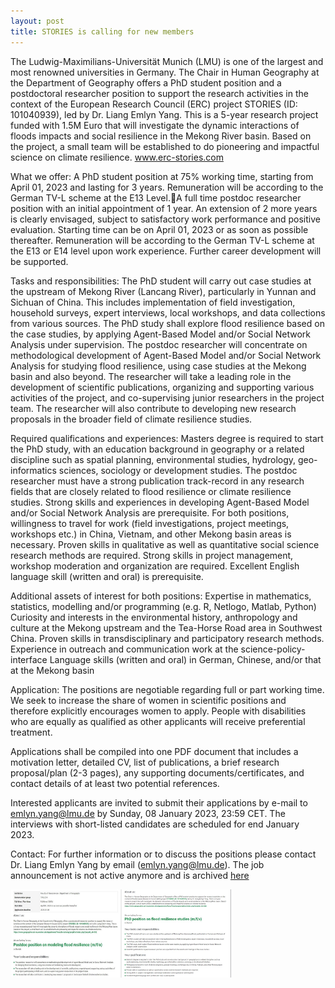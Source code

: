 ```yaml
---
layout: post
title: STORIES is calling for new members
---
```


The Ludwig-Maximilians-Universität Munich (LMU) is one of the largest and most renowned universities in Germany. The Chair in Human Geography at the Department of Geography offers a PhD student position and a postdoctoral researcher position to support the research activities in the context of the European Research Council (ERC) project STORIES (ID: 101040939), led by Dr. Liang Emlyn Yang. This is a 5-year research project funded with 1.5M Euro that will investigate the dynamic interactions of floods impacts and social resilience in the Mekong River basin. Based on the project, a small team will be established to do pioneering and impactful science on climate resilience. www.erc-stories.com

What we offer:
A PhD student position at 75% working time, starting from April 01, 2023 and lasting for 3 years. Remuneration will be according to the German TV-L scheme at the E13 Level.A full time postdoc researcher position with an initial appointment of 1 year. An extension of 2 more years is clearly envisaged, subject to satisfactory work performance and positive evaluation. Starting time can be on April 01, 2023 or as soon as possible thereafter. Remuneration will be according to the German TV-L scheme at the E13 or E14 level upon work experience. Further career development will be supported.

Tasks and responsibilities:
The PhD student will carry out case studies at the upstream of Mekong River (Lancang River), particularly in Yunnan and Sichuan of China. This includes implementation of field investigation, household surveys, expert interviews, local workshops, and data collections from various sources. The PhD study shall explore flood resilience based on the case studies, by applying Agent-Based Model and/or Social Network Analysis under supervision.
The postdoc researcher will concentrate on methodological development of Agent-Based Model and/or Social Network Analysis for studying flood resilience, using case studies at the Mekong basin and also beyond. The researcher will take a leading role in the development of scientific publications, organizing and supporting various activities of the project, and co-supervising junior researchers in the project team. The researcher will also contribute to developing new research proposals in the broader field of climate resilience studies.

Required qualifications and experiences:
Masters degree is required to start the PhD study, with an education background in geography or a related discipline such as spatial planning, environmental studies, hydrology, geo-informatics sciences, sociology or development studies.
The postdoc researcher must have a strong publication track-record in any research fields that are closely related to flood resilience or climate resilience studies. Strong skills and experiences in developing Agent-Based Model and/or Social Network Analysis are prerequisite.
For both positions, willingness to travel for work (field investigations, project meetings, workshops etc.) in China, Vietnam, and other Mekong basin areas is necessary. Proven skills in qualitative as well as quantitative social science research methods are required. Strong skills in project management, workshop moderation and organization are required. Excellent English language skill (written and oral) is prerequisite.

Additional assets of interest for both positions:
Expertise in mathematics, statistics, modelling and/or programming (e.g. R, Netlogo, Matlab, Python)
Curiosity and interests in the environmental history, anthropology and culture at the Mekong upstream and the Tea-Horse Road area in Southwest China.
Proven skills in transdisciplinary and participatory research methods.
Experience in outreach and communication work at the science-policy-interface
Language skills (written and oral) in German, Chinese, and/or that at the Mekong basin

Application:
The positions are negotiable regarding full or part working time. We seek to increase the share of women in scientific positions and therefore explicitly encourages women to apply. People with disabilities who are equally as qualified as other applicants will receive preferential treatment.

Applications shall be compiled into one PDF document that includes a motivation letter, detailed CV, list of publications, a brief research proposal/plan (2-3 pages), any supporting documents/certificates, and contact details of at least two potential references.

Interested applicants are invited to submit their applications by e-mail to emlyn.yang@lmu.de by Sunday, 08 January 2023, 23:59 CET. The interviews with short-listed candidates are scheduled for end January 2023.

Contact:
For further information or to discuss the positions please contact Dr. Liang Emlyn Yang by email (emlyn.yang@lmu.de).
The job announcement is not active anymore and is archived [here](https://www.erc-stories.com/assets/pdf/221128STORIES%20two-jobs%20announcement.pdf)


<div style="display: flex;">
  <img src="/assets/images/content/11_28_01.jpg" style="width: 35%;">
  <img src="/assets/images/content/11_28_02.jpg" style="width: 35%;">
</div>
